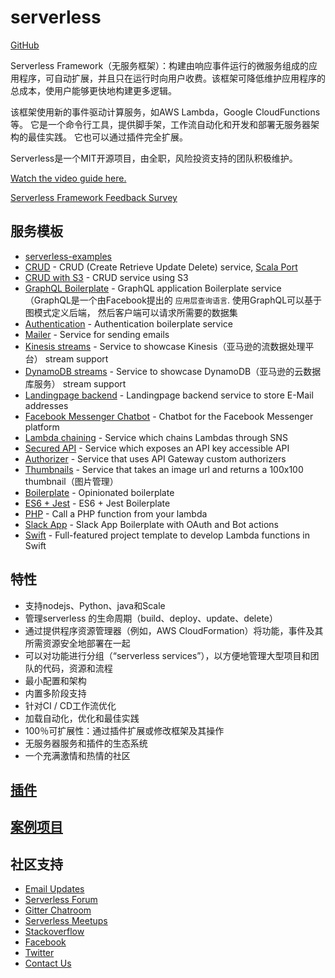 # **serverless**

[GitHub](https://github.com/serverless/serverless)

Serverless Framework（无服务框架）：构建由响应事件运行的微服务组成的应用程序，可自动扩展，并且只在运行时向用户收费。该框架可降低维护应用程序的总成本，使用户能够更快地构建更多逻辑。

该框架使用新的事件驱动计算服务，如AWS Lambda，Google CloudFunctions等。 它是一个命令行工具，提供脚手架，工作流自动化和开发和部署无服务器架构的最佳实践。 它也可以通过插件完全扩展。

Serverless是一个MIT开源项目，由全职，风险投资支持的团队积极维护。

[Watch the video guide here.](https://serverless.com/framework/)

[Serverless Framework Feedback Survey](https://goo.gl/forms/4AvkCrSf5oDOytDv1)

## 服务模板

- [serverless-examples](https://github.com/serverless/examples)
- [CRUD](https://github.com/pmuens/serverless-crud) - CRUD (Create Retrieve Update Delete) service, [Scala Port](https://github.com/jahangirmohammed/serverless-crud-scala)
- [CRUD with S3](https://github.com/tscanlin/serverless-s3-crud) - CRUD service using S3
- [GraphQL Boilerplate](https://github.com/serverless/serverless-graphql) - GraphQL application Boilerplate service（GraphQL是一个由Facebook提出的 `应用层查询语言`. 使用GraphQL可以基于图模式定义后端， 然后客户端可以请求所需要的数据集
- [Authentication](https://github.com/laardee/serverless-authentication-boilerplate) - Authentication boilerplate service
- [Mailer](https://github.com/eahefnawy/serverless-mailer) - Service for sending emails
- [Kinesis streams](https://github.com/pmuens/serverless-kinesis-streams) - Service to showcase Kinesis（亚马逊的流数据处理平台） stream support
- [DynamoDB streams](https://github.com/pmuens/serverless-dynamodb-streams) - Service to showcase DynamoDB（亚马逊的云数据库服务） stream support
- [Landingpage backend](https://github.com/pmuens/serverless-landingpage-backend) - Landingpage backend service to store E-Mail addresses
- [Facebook Messenger Chatbot](https://github.com/pmuens/serverless-facebook-messenger-bot) - Chatbot for the Facebook Messenger platform
- [Lambda chaining](https://github.com/pmuens/serverless-lambda-chaining) - Service which chains Lambdas through SNS
- [Secured API](https://github.com/pmuens/serverless-secured-api) - Service which exposes an API key accessible API
- [Authorizer](https://github.com/eahefnawy/serverless-authorizer) - Service that uses API Gateway custom authorizers
- [Thumbnails](https://github.com/eahefnawy/serverless-thumbnails) - Service that takes an image url and returns a 100x100 thumbnail（图片管理）
- [Boilerplate](https://github.com/eahefnawy/serverless-boilerplate) - Opinionated boilerplate
- [ES6 + Jest](https://github.com/americansystems/serverless-es6-jest) - ES6 + Jest Boilerplate
- [PHP](https://github.com/ZeroSharp/serverless-php) - Call a PHP function from your lambda
- [Slack App](https://github.com/johnagan/serverless-slack-app) - Slack App Boilerplate with OAuth and Bot actions
- [Swift](https://github.com/choefele/swift-lambda-app) - Full-featured project template to develop Lambda functions in Swift

## 特性

* 支持nodejs、Python、java和Scale
* 管理serverless 的生命周期（build、deploy、update、delete）
* 通过提供程序资源管理器（例如，AWS CloudFormation）将功能，事件及其所需资源安全地部署在一起
* 可以对功能进行分组（“serverless services”），以方便地管理大型项目和团队的代码，资源和流程
* 最小配置和架构
* 内置多阶段支持
* 针对CI / CD工作流优化
* 加载自动化，优化和最佳实践
* 100％可扩展性：通过插件扩展或修改框架及其操作
* 无服务器服务和插件的生态系统
* 一个充满激情和热情的社区

## [插件](https://github.com/serverless/serverless#plugins-v10)

## [案例项目](https://github.com/serverless/serverless#example-projects-v10)

## 社区支持

- [Email Updates](http://eepurl.com/b8dv4P)
- [Serverless Forum](http://forum.serverless.com/)
- [Gitter Chatroom](https://gitter.im/serverless/serverless)
- [Serverless Meetups](http://www.meetup.com/serverless/)
- [Stackoverflow](http://stackoverflow.com/questions/tagged/serverless-framework)
- [Facebook](https://www.facebook.com/serverless)
- [Twitter](https://twitter.com/goserverless)
- [Contact Us](mailto:hello@serverless.com)

